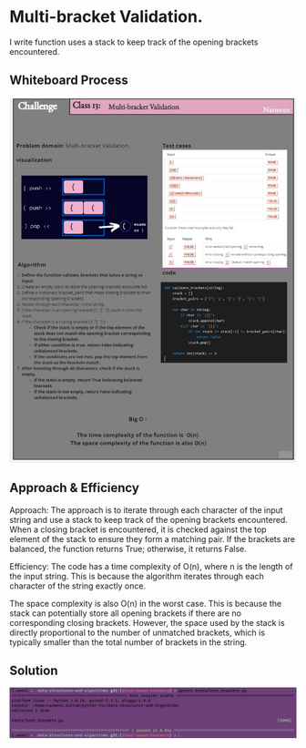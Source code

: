 # Multi-bracket Validation.

I write function uses a stack to keep track of the opening brackets encountered.

<!-- Description of the challenge -->

## Whiteboard Process
<!-- Embedded whiteboard image -->
![bracket](../images/bracets.jpg)
## Approach & Efficiency
<!-- What approach did you take? Why? What is the Big O space/time for this approach? -->
Approach:
The approach  is to iterate through each character of the input string and use a stack to keep track of the opening brackets encountered. When a closing bracket is encountered, it is checked against the top element of the stack to ensure they form a matching pair. If the brackets are balanced, the function returns True; otherwise, it returns False.

Efficiency:
The code has a time complexity of O(n), where n is the length of the input string. This is because the algorithm iterates through each character of the string exactly once.

The space complexity is also O(n) in the worst case. This is because the stack can potentially store all opening brackets if there are no corresponding closing brackets. However, the space used by the stack is directly proportional to the number of unmatched brackets, which is typically smaller than the total number of brackets in the string.



## Solution
<!-- Show how to run your code, and examples of it in action -->

![runb](../images/br1.png)